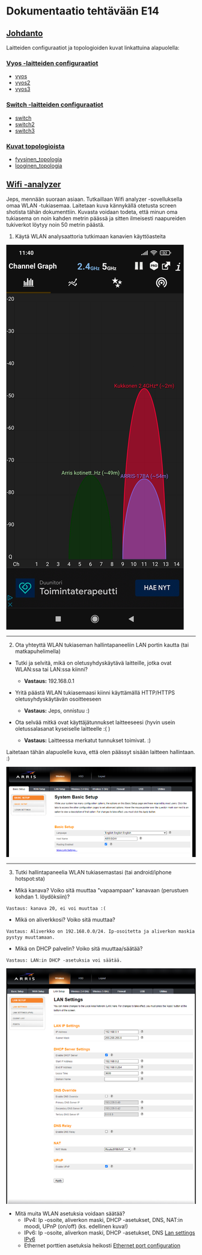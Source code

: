 # Dokumentaatio tehtävään E14

## <ins>Johdanto

Laitteiden configuraatiot ja topologioiden kuvat linkattuina alapuolella:

### <ins>Vyos -laitteiden configuraatiot
* [vyos](E14/vyos.cfg)
* [vyos2](E14/vyos2.cfg)
* [vyos3](E14/vyos3.cfg)

### <ins>Switch -laitteiden configuraatiot

* [switch](E14/switch.cfg)
* [switch2](E14/switch2.cfg)
* [switch3](E14/switch3.cfg)

### <ins>Kuvat topologioista

* [fyysinen_topologia](E15/fyysinen_topologia.png)
* [looginen_topologia](E15/looginen_topologia.PNG)

## <ins>Wifi -analyzer</ins>

Jeps, mennään suoraan asiaan. Tutkaillaan Wifi analyzer -sovelluksella omaa WLAN -tukiasemaa. Laitetaan kuva kännykällä otetusta screen shotista tähän dokumenttiin. Kuvasta voidaan todeta, että minun oma tukiasema on noin kahden metrin päässä ja sitten ilmeisesti naapureiden tukiverkot löytyy noin 50 metrin päästä.

1. Käytä WLAN analysaattoria tutkimaan kanavien käyttöasteita

![wifi](E14/wifi.jpg/)

- - -

2. Ota yhteyttä WLAN tukiaseman hallintapaneeliin LAN portin kautta (tai matkapuhelimella)

- Tutki ja selvitä, mikä on oletusyhdyskäytävä laitteille, jotka ovat WLAN:ssa tai LAN:ssa kiinni?
    - **Vastaus:** 192.168.0.1 

- Yritä päästä WLAN tukiasemaasi kiinni käyttämällä HTTP/HTTPS oletusyhdyskäytävän osoitteeseen
    - **Vastaus:** Jeps, onnistuu :)

- Ota selvää mitkä ovat käyttäjätunnukset laitteeseesi (hyvin usein oletussalasanat kyseiselle laitteelle :( )
    - **Vastaus:** Laitteessa merkatut tunnukset toimivat. :)

Laitetaan tähän alapuolelle kuva, että olen päässyt sisään laitteen hallintaan. :)

![reititin](E14/reititin.PNG)

- - -

3. Tutki hallintapaneelia WLAN tukiasemastasi (tai android/iphone hotspot:sta)

- Mikä kanava? Voiko sitä muuttaa "vapaampaan" kanavaan (perustuen kohdan 1. löydöksiin)?
~~~
Vastaus: kanava 20, ei voi muuttaa :(
~~~
- Mikä on aliverkkosi? Voiko sitä muuttaa?
~~~
Vastaus: Aliverkko on 192.168.0.0/24. Ip-osoitetta ja aliverkon maskia pystyy muuttamaan. 
~~~
- Mikä on DHCP palvelin? Voiko sitä muuttaa/säätää?
~~~
Vastaus: LAN:in DHCP -asetuksia voi säätää. 
~~~
![lan_settings](E14/lan_settings.PNG)

- Mitä muita WLAN asetuksia voidaan säätää? 
    - IPv4: Ip -osoite, aliverkon maski, DHCP -asetukset, DNS, NAT:in moodi, UPnP (on/off) (ks. edellinen kuva!)
    - IPv6: Ip -osoite, aliverkon maski, DHCP -asetukset, DNS [Lan settings IPv6](E14/lan_settings_ipv6.PNG)
    - Ethernet porttien asetuksia heikosti [Ethernet port configuration](E14/lan_settings_ports.PNG)